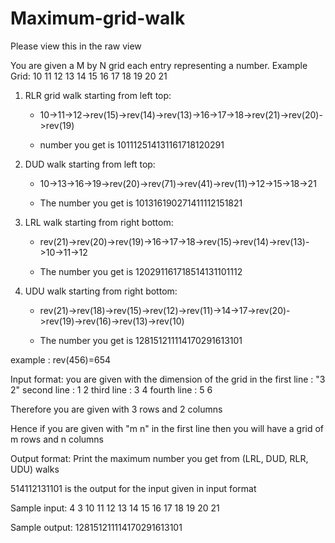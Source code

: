 # Maximum-grid-walk
Please view this in the raw view

You are given a M by N grid each entry representing a number.
Example Grid:
10 11 12
13 14 15
16 17 18
19 20 21
1) RLR grid walk starting from left top:
   * 10->11->12->rev(15)->rev(14)->rev(13)->16->17->18->rev(21)->rev(20)->rev(19) 
 
   * number you get is 101112514131161718120291 

2) DUD walk starting from left top:
   * 10->13->16->19->rev(20)->rev(71)->rev(41)->rev(11)->12->15->18->21   

   * The number you get is 101316190271411112151821 

3) LRL walk starting from right bottom:
   * rev(21)->rev(20)->rev(19)->16->17->18->rev(15)->rev(14)->rev(13)->10->11->12 
 
   * The number you get is 120291161718514131101112   
 
4) UDU walk starting from right bottom:
   * rev(21)->rev(18)->rev(15)->rev(12)->rev(11)->14->17->rev(20)->rev(19)->rev(16)->rev(13)->rev(10) 
  
   * The number you get is 128151211114170291613101

example : rev(456)=654

Input format:
you are given with the dimension of the grid in the first line : "3 2"
second line : 1 2
third line  : 3 4
fourth line : 5 6

Therefore you are given with 3 rows and 2 columns 

Hence if you are given with "m n" in the first line then you will have a grid of m rows and n columns

Output format:
Print the maximum number you get from (LRL, DUD, RLR, UDU) walks

514112131101  is the output for the input given in input format
 
 Sample input:
 4 3 
 10  11  12 
 13  14  15
 16  17  18
 19  20  21 
 
 Sample output:
 128151211114170291613101 
 
 
 
 
